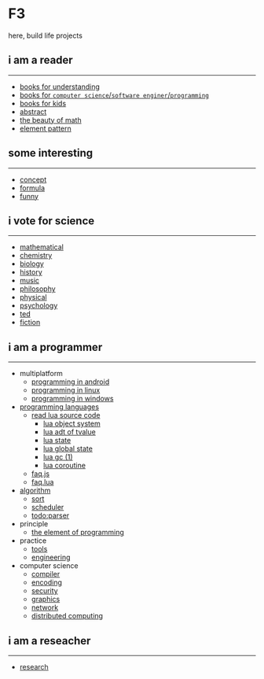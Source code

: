 F3
==

here, build life projects

## i am a reader
---------------
- [books for understanding](https://github.com/fanfeilong/f3/tree/master/notes/book1.md) 
- [books for `computer science`/`software enginer`/`programming`](https://github.com/fanfeilong/f3/tree/master/notes/book2.md) 
- [books for kids](https://github.com/fanfeilong/f3/tree/master/notes/book3.md) 
- [abstract](https://github.com/fanfeilong/f3/tree/master/notes/abstract.md) 
- [the beauty of math](https://github.com/fanfeilong/f3/tree/master/notes/the-beauty-of-math.md) 
- [element pattern](https://github.com/fanfeilong/f3/tree/master/notes/element-pattern.md) 

## some interesting
-------------------
- [concept](https://github.com/fanfeilong/f3/tree/master/notes/concept.md)
- [formula](https://github.com/fanfeilong/f3/tree/master/notes/formula.md) 
- [funny](https://github.com/fanfeilong/f3/tree/master/notes/funny.md)

## i vote for science
---------------------
- [mathematical](https://github.com/fanfeilong/f3/tree/master/notes/mathematical.md) 
- [chemistry](https://github.com/fanfeilong/f3/tree/master/notes/chemistry.md) 
- [biology](https://github.com/fanfeilong/f3/tree/master/notes/biology.md) 
- [history](https://github.com/fanfeilong/f3/tree/master/notes/history.md) 
- [music](https://github.com/fanfeilong/f3/tree/master/notes/music.md) 
- [philosophy](https://github.com/fanfeilong/f3/tree/master/notes/philosophy.md) 
- [physical](https://github.com/fanfeilong/f3/tree/master/notes/physical.md) 
- [psychology](https://github.com/fanfeilong/f3/tree/master/notes/psychology.md) 
- [ted](https://github.com/fanfeilong/f3/tree/master/notes/ted.md) 
- [fiction](https://github.com/fanfeilong/f3/tree/master/notes/fiction.md)

## i am a programmer
--------------------
+ multiplatform
  - [programming in android](https://github.com/fanfeilong/f3/tree/master/notes/programming-in-android.md)
  - [programming in linux](https://github.com/fanfeilong/f3/tree/master/notes/programming-in-linux.md) 
  - [programming in windows](https://github.com/fanfeilong/f3/tree/master/notes/programming-in-windows.md) 
+ [programming languages](https://github.com/fanfeilong/f3/tree/master/notes/programming-languages.md) 
  - [read lua source code](https://github.com/fanfeilong/f3/tree/master/notes/read-lua-source-code.md)
    - [lua object system](https://github.com/fanfeilong/f3/tree/master/codes/lua_object_system.md)
    - [lua adt of tvalue](https://github.com/fanfeilong/f3/tree/master/codes/lua_adt_of_tvalue.md)
    - [lua state](https://github.com/fanfeilong/f3/tree/master/codes/lua_state.md)
    - [lua global state](https://github.com/fanfeilong/f3/tree/master/codes/lua_global_state.md)
    - [lua gc (1)](https://github.com/fanfeilong/f3/tree/master/codes/lua_gc_1.md)
    - [lua coroutine](https://github.com/fanfeilong/f3/tree/master/codes/lua_coroutine.md)
  - [faq.js](https://github.com/fanfeilong/f3/tree/master/faq/faq.js)
  - [faq.lua](https://github.com/fanfeilong/f3/tree/master/faq/faq.lua)
+ [algorithm](https://github.com/fanfeilong/f3/tree/master/notes/algorithum.md)
  - [sort](https://github.com/fanfeilong/f3/tree/master/notes/sort.md) 
  - [scheduler](https://github.com/fanfeilong/f3/tree/master/notes/scheduler.md)
  - [todo:parser]()
+ principle
  - [the element of programming](https://github.com/fanfeilong/f3/tree/master/notes/the-element-of-programming.md) 
+ practice
  - [tools](https://github.com/fanfeilong/f3/tree/master/notes/tools.md) 
  - [engineering](https://github.com/fanfeilong/f3/tree/master/notes/engineering.md)  
+ computer science
  - [compiler](https://github.com/fanfeilong/f3/tree/master/notes/compiler.md) 
  - [encoding](https://github.com/fanfeilong/f3/tree/master/notes/encoding.md) 
  - [security](https://github.com/fanfeilong/f3/tree/master/notes/security.md) 
  - [graphics](https://github.com/fanfeilong/f3/tree/master/notes/graphics.md)
  - [network](https://github.com/fanfeilong/f3/tree/master/notes/network.md) 
  - [distributed computing](https://github.com/fanfeilong/f3/tree/master/notes/distributed-computing.md) 

## i am a reseacher
--------------------
- [research](https://github.com/fanfeilong/f3/tree/master/notes/research.md)

